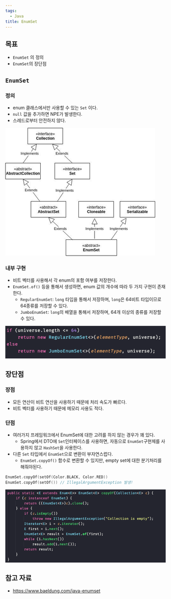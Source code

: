 ```yaml
---
tags:
  - Java
title: EnumSet
---
```



## 목표

- `EnumSet` 의 정의
- `EnumSet`의 장단점

## `EnumSet` 

### 정의

- enum 클래스에서만 사용할 수 있는 `Set` 이다.
- `null` 값을 추가하면 NPE가 발생한다.
- 스레드로부터 안전하지 않다.

![](assets/Pasted%20image%2020230327195816.png)

### 내부 구현

- 비트 벡터를 사용해서 각 enum의 포함 여부를 저장한다.
- `EnumSet.of()` 등을 통해서 생성하면, enum 값의 개수에 따라 두 가지 구현이 존재한다.
	- `RegularEnumSet`: `long` 타입을 통해서 저장하며, `long`은 64비트 타입이므로 64종류를 저장할 수 있다.
	- `JumboEnumSet`: `long`의 배열을 통해서 저장하며, 64개 이상의 종류를 저장할 수 있다.

![](assets/Pasted%20image%2020230327200415.png)

## 장단점

### 장점

- 모든 연산이 비트 연산을 사용하기 때문에 처리 속도가 빠르다.
- 비트 벡터를 사용하기 때문에 메모리 사용도 적다.

### 단점

- 여러가지 프레임워크에서 EnumSet에 대한 고려를 하지 않는 경우가 꽤 있다.
	- Spring에서 DTO에 `Set`인터페이스를 사용하면, 자동으로 `EnumSet`구현체를 사용하지 않고 `HashSet`을 사용한다.
- 다른 `Set` 타입에서 `EnumSet`으로 변환이 부자연스럽다.
	- `EnumSet.copyOf()` 함수로 변환할 수 있지만, empty set에 대한 분기처리를 해줘야된다.

```kotlin
EnumSet.copyOf(setOf(Color.BLACK, Color.RED))
EnumSet.copyOf(setOf()) // IllegalArgumentException 발생!
```

![](assets/Pasted%20image%2020230327202850.png)

## 참고 자료

- https://www.baeldung.com/java-enumset
